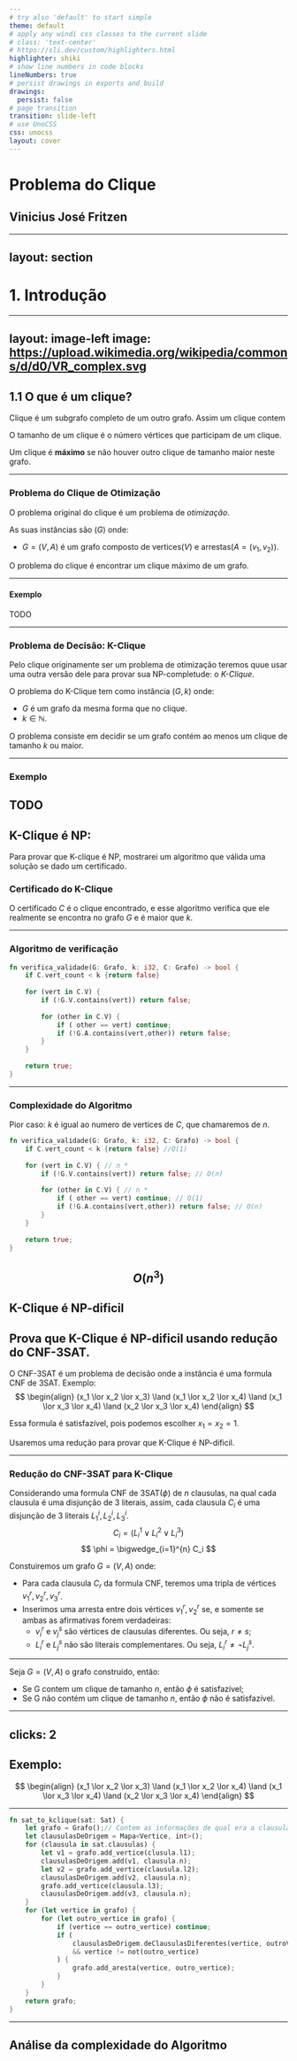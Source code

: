```yaml
---
# try also 'default' to start simple
theme: default
# apply any windi css classes to the current slide
# class: 'text-center'
# https://sli.dev/custom/highlighters.html
highlighter: shiki
# show line numbers in code blocks
lineNumbers: true
# persist drawings in exports and build
drawings:
  persist: false
# page transition
transition: slide-left
# use UnoCSS
css: unocss
layout: cover
---
```


# Problema do Clique
## Vinicius José Fritzen
---
layout: section
---
# 1. Introdução

---
layout: image-left
image: https://upload.wikimedia.org/wikipedia/commons/d/d0/VR_complex.svg
---

## 1.1 O que é um clique?
Clique é um subgrafo completo de um outro grafo. Assim um clique contem 

O tamanho de um clique é o número vértices que participam de um clique.

Um clique é **máximo** se não houver outro clique de tamanho maior neste grafo.



---

### Problema do Clique de Otimização
O problema original do clique é um problema de *otimização*.

As suas instâncias são $(G)$ onde:
- $G = (V, A)$ é um grafo composto de vertices($V$) e arrestas($A = (v_1, v_2)$).

O problema do clique é encontrar um clique máximo de um grafo.

---

#### Exemplo
TODO

---

### Problema de Decisão: K-Clique
Pelo clique originamente ser um problema de otimização teremos quue usar uma outra versão dele para provar sua NP-completude: o *K-Clique*.

O problema do K-Clique tem como instância $(G, k)$ onde:
- $G$ é um grafo da mesma forma que no clique.
- $k \in \mathbb N$.

O problema consiste em decidir se um grafo contém ao menos um clique de tamanho $k$ ou maior.


---
### Exemplo
TODO
---

## K-Clique é NP:
Para provar que K-clique é NP, mostrarei um algoritmo que válida uma solução se dado um certificado.

### Certificado do K-Clique
O certificado $C$ é o clique encontrado, e esse algoritmo verifica que ele realmente se encontra no grafo $G$ e é maior que $k$.

---

### Algoritmo de verificação
``` rust 
fn verifica_validade(G: Grafo, k: i32, C: Grafo) -> bool {
    if C.vert_count < k {return false}
    
    for (vert in C.V) {
        if (!G.V.contains(vert)) return false;
        
        for (other in C.V) {
            if ( other == vert) continue;
            if (!G.A.contains(vert,other)) return false;
        }
    }
    
    return true;
}
```
--- 

### Complexidade do Algoritmo
Pior caso: $k$ é igual ao numero de vertices de $C$, que chamaremos de $n$.
``` rust 
fn verifica_validade(G: Grafo, k: i32, C: Grafo) -> bool {
    if C.vert_count < k {return false} //O(1)
    
    for (vert in C.V) { // n * 
        if (!G.V.contains(vert)) return false; // O(n)
        
        for (other in C.V) { // n *
            if ( other == vert) continue; // O(1)
            if (!G.A.contains(vert,other)) return false; // O(n)
        }
    }
    
    return true;
}
```

$$O(n^3)$$
---

## K-Clique é NP-dificil
Prova que K-Clique é NP-dificil usando redução do CNF-3SAT.
---

O CNF-3SAT é um problema de decisão onde a instância é uma formula CNF de 3SAT.
Exemplo:
$$
\begin{align}
    (x_1 \lor x_2 \lor x_3) \land (x_1 \lor x_2 \lor x_4) \land (x_1 \lor x_3 \lor x_4) \land (x_2 \lor x_3 \lor x_4)
\end{align}
$$

Essa formula é satisfazível, pois podemos escolher $x_1 = x_2 = 1$.

Usaremos uma redução para provar que K-Clique é NP-dificil.

---

### Redução do CNF-3SAT para K-Clique

Considerando uma formula CNF de 3SAT($\phi$) de $n$ clausulas, na qual cada clausula é uma disjunção de 3 literais,
assim, cada clausula $C_i$ é uma disjunção de 3 literais $L_{1}^{i}, L_{2}^{i}, L_{3}^{i}$.
$$ C_i = (L_{i}^{1} \lor L_{i}^{2} \lor L_{i}^{3}) $$
$$ \phi = \bigwedge_{i=1}^{n} C_i $$

Constuiremos um grafo $G = (V, A)$ onde:
 - Para cada clausula $C_r$ da formula CNF, teremos uma tripla de vértices $v_{1}^{r}, v_{2}^{r}, v_{3}^{r}$.
 - Inserimos uma arresta entre dois vértices $v_{1}^{r}, v_{2}^{r}$ se, e somente se ambas as afirmativas forem verdadeiras:
    - $v_{i}^{r}$ e $v_{j}^{s}$ são vértices de clausulas diferentes. Ou seja, $r \neq s$;
    - $L_{i}^{r}$ e $L_{j}^{s}$ não são literais complementares. Ou seja, $L_{i}^{r} \neq \neg L_{j}^{s}$.

---

Seja $G = (V, A)$ o grafo construido, então:
 - Se G contem um clique de tamanho $n$, então $\phi$ é satisfazível;
 - Se G não contém um clique de tamanho $n$, então $\phi$ não é satisfazível.

---
clicks: 2
---
## Exemplo:
$$
\begin{align}
    (x_1 \lor x_2 \lor x_3) \land (x_1 \lor x_2 \lor x_4) \land (x_1 \lor x_3 \lor x_4) \land (x_2 \lor x_3 \lor x_4)
\end{align}
$$

<GrafoExSAT1 />

---

``` rust
fn sat_to_kclique(sat: Sat) {
    let grafo = Grafo();// Contem as informações de qual era a clausula original do vertice
    let clausulasDeOrigem = Mapa<Vertice, int>();
    for (clausula in sat.clausulas) {
        let v1 = grafo.add_vertice(clusula.l1);
        clausulasDeOrigem.add(v1, clausula.n);
        let v2 = grafo.add_vertice(clausula.l2);
        clausulasDeOrigem.add(v2, clausula.n);
        grafo.add_vertice(clausula.l3);
        clausulasDeOrigem.add(v3, clausula.n);
    }
    for (let vertice in grafo) {
        for (let outro_vertice in grafo) {
            if (vertice == outro_vertice) continue;
            if (
                clausulasDeOrigem.deClausulasDiferentes(vertice, outroVertice) 
                && vertice != not(outro_vertice)
            ) {
                grafo.add_aresta(vertice, outro_vertice);
            }
        }
    }
    return grafo;
}
```

---

## Análise da complexidade do Algoritmo
